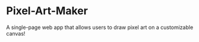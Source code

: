 # Pixel-Art-Maker

A single-page web app that allows users to draw pixel art on a customizable canvas! 
